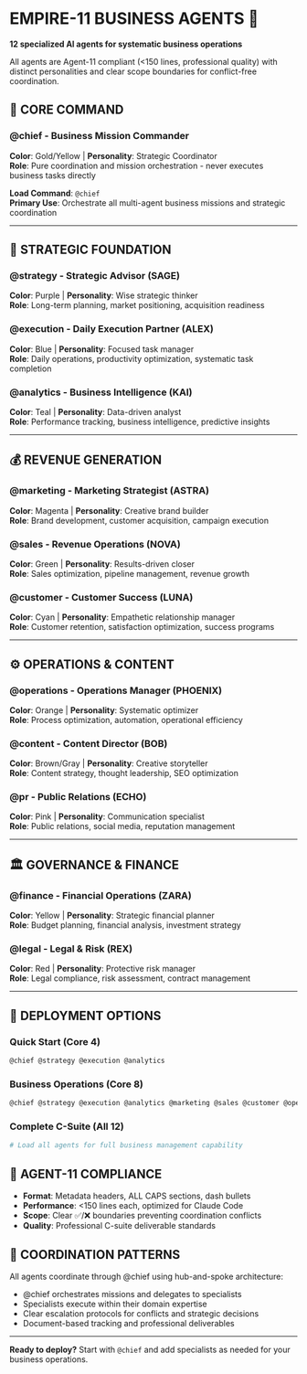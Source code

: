 # EMPIRE-11 BUSINESS AGENTS 🤖

**12 specialized AI agents for systematic business operations**

All agents are Agent-11 compliant (<150 lines, professional quality) with distinct personalities and clear scope boundaries for conflict-free coordination.

## 🎯 CORE COMMAND

### @chief - Business Mission Commander
**Color**: Gold/Yellow | **Personality**: Strategic Coordinator  
**Role**: Pure coordination and mission orchestration - never executes business tasks directly

**Load Command**: `@chief`  
**Primary Use**: Orchestrate all multi-agent business missions and strategic coordination

---

## 🧠 STRATEGIC FOUNDATION

### @strategy - Strategic Advisor (SAGE)
**Color**: Purple | **Personality**: Wise strategic thinker  
**Role**: Long-term planning, market positioning, acquisition readiness

### @execution - Daily Execution Partner (ALEX) 
**Color**: Blue | **Personality**: Focused task manager  
**Role**: Daily operations, productivity optimization, systematic task completion

### @analytics - Business Intelligence (KAI)
**Color**: Teal | **Personality**: Data-driven analyst  
**Role**: Performance tracking, business intelligence, predictive insights

---

## 💰 REVENUE GENERATION

### @marketing - Marketing Strategist (ASTRA)
**Color**: Magenta | **Personality**: Creative brand builder  
**Role**: Brand development, customer acquisition, campaign execution

### @sales - Revenue Operations (NOVA)
**Color**: Green | **Personality**: Results-driven closer  
**Role**: Sales optimization, pipeline management, revenue growth

### @customer - Customer Success (LUNA)
**Color**: Cyan | **Personality**: Empathetic relationship manager  
**Role**: Customer retention, satisfaction optimization, success programs

---

## ⚙️ OPERATIONS & CONTENT

### @operations - Operations Manager (PHOENIX)
**Color**: Orange | **Personality**: Systematic optimizer  
**Role**: Process optimization, automation, operational efficiency

### @content - Content Director (BOB)
**Color**: Brown/Gray | **Personality**: Creative storyteller  
**Role**: Content strategy, thought leadership, SEO optimization

### @pr - Public Relations (ECHO)
**Color**: Pink | **Personality**: Communication specialist  
**Role**: Public relations, social media, reputation management

---

## 🏛️ GOVERNANCE & FINANCE

### @finance - Financial Operations (ZARA)
**Color**: Yellow | **Personality**: Strategic financial planner  
**Role**: Budget planning, financial analysis, investment strategy

### @legal - Legal & Risk (REX)
**Color**: Red | **Personality**: Protective risk manager  
**Role**: Legal compliance, risk assessment, contract management

---

## 🚀 DEPLOYMENT OPTIONS

### Quick Start (Core 4)
```bash
@chief @strategy @execution @analytics
```

### Business Operations (Core 8)
```bash
@chief @strategy @execution @analytics @marketing @sales @customer @operations
```

### Complete C-Suite (All 12)
```bash
# Load all agents for full business management capability
```

## 🎯 AGENT-11 COMPLIANCE

- **Format**: Metadata headers, ALL CAPS sections, dash bullets
- **Performance**: <150 lines each, optimized for Claude Code
- **Scope**: Clear ✅/❌ boundaries preventing coordination conflicts
- **Quality**: Professional C-suite deliverable standards

## 🤝 COORDINATION PATTERNS

All agents coordinate through @chief using hub-and-spoke architecture:
- @chief orchestrates missions and delegates to specialists
- Specialists execute within their domain expertise
- Clear escalation protocols for conflicts and strategic decisions
- Document-based tracking and professional deliverables

---

**Ready to deploy?** Start with `@chief` and add specialists as needed for your business operations.